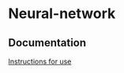 # Neural-network

## Documentation

[Instructions for use](https://github.com/alintulu/Neural-network/blob/master/dokumentointi/Instructions-for-use)

